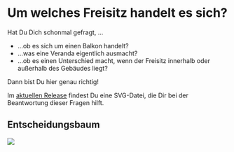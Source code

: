 # Um welches Freisitz handelt es sich?

Hat Du Dich schonmal gefragt, ...

- ...ob es sich um einen Balkon handelt?
- ...was eine Veranda eigentlich ausmacht?
- ...ob es einen Unterschied macht, wenn der Freisitz innerhalb oder außerhalb des Gebäudes liegt?

Dann bist Du hier genau richtig!

Im [aktuellen Release](https://github.com/nicholasdille/freisitz/releases/latest/download/freisitz.svg) findest Du eine SVG-Datei, die Dir bei der Beantwortung dieser Fragen hilft.

## Entscheidungsbaum

![](https://nicholasdille.github.io/freisitz/freisitz.svg)
